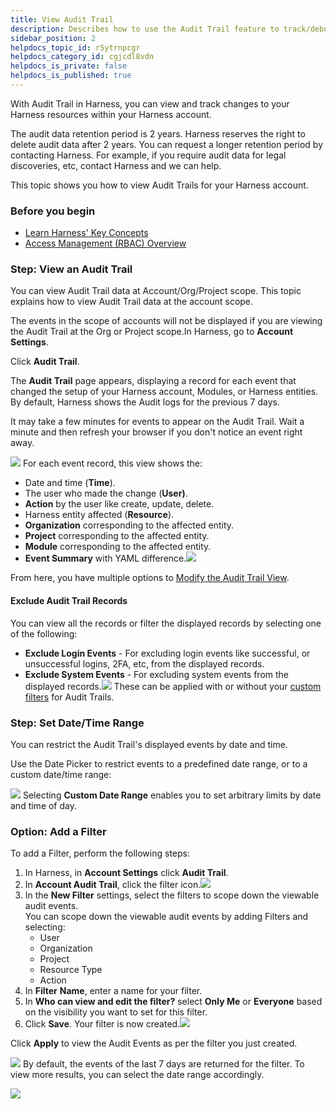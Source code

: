 ```yaml
---
title: View Audit Trail
description: Describes how to use the Audit Trail feature to track/debug/investigate changes to your resources in your Harness accounts.
sidebar_position: 2
helpdocs_topic_id: r5ytrnpcgr
helpdocs_category_id: cgjcdl8vdn
helpdocs_is_private: false
helpdocs_is_published: true
---
```


With Audit Trail in Harness, you can view and track changes to your Harness resources within your Harness account.

The audit data retention period is 2 years. Harness reserves the right to delete audit data after 2 years. You can request a longer retention period by contacting Harness. For example, if you require audit data for legal discoveries, etc, contact Harness and we can help.

This topic shows you how to view Audit Trails for your Harness account.

### Before you begin

* [Learn Harness' Key Concepts](../../../getting-started/learn-harness-key-concepts.md)
* [Access Management (RBAC) Overview](../../4_Role-Based-Access-Control/1-rbac-in-harness.md)

### Step: View an Audit Trail

You can view Audit Trail data at Account/Org/Project scope. This topic explains how to view Audit Trail data at the account scope.

The events in the scope of accounts will not be displayed if you are viewing the Audit Trail at the Org or Project scope.In Harness, go to **Account Settings**.

Click **Audit Trail**.

The **Audit Trail** page appears, displaying a record for each event that changed the setup of your Harness account, Modules, or Harness entities. By default, Harness shows the Audit logs for the previous 7 days.

It may take a few minutes for events to appear on the Audit Trail. Wait a minute and then refresh your browser if you don't notice an event right away.

![](./static/audit-trail-00.png)
For each event record, this view shows the:

* Date and time (**Time**).
* The user who made the change (**User)**.
* **Action** by the user like create, update, delete.
* Harness entity affected (**Resource**).
* **Organization** corresponding to the affected entity.
* **Project** corresponding to the affected entity.
* **Module** corresponding to the affected entity.
* **Event Summary** with YAML difference.![](./static/audit-trail-01.png)

From here, you have multiple options to [Modify the Audit Trail View](#modify_the_audit_trail_view).

#### Exclude Audit Trail Records

You can view all the records or filter the displayed records by selecting one of the following:

* **Exclude Login Events** - For excluding login events like successful, or unsuccessful logins, 2FA, etc, from the displayed records.
* **Exclude System Events** - For excluding system events from the displayed records.![](./static/audit-trail-02.png)
These can be applied with or without your [custom filters](#option-add-a-filter) for Audit Trails.

### Step: Set Date/Time Range

You can restrict the Audit Trail's displayed events by date and time.

Use the Date Picker to restrict events to a predefined date range, or to a custom date/time range:

![](./static/audit-trail-03.png)
Selecting **Custom Date Range** enables you to set arbitrary limits by date and time of day.

### Option: Add a Filter

To add a Filter, perform the following steps:

1. In Harness, in **Account Settings** click **Audit Trail**.
2. In **Account Audit Trail**, click the filter icon.![](./static/audit-trail-04.png)
3. In the **New Filter** settings, select the filters to scope down the viewable audit events.  
You can scope down the viewable audit events by adding Filters and selecting:
	* User
	* Organization
	* Project
	* Resource Type
	* Action
4. In **Filter** **Name**, enter a name for your filter.
5. In **Who can view and edit the filter?** select **Only Me** or **Everyone** based on the visibility you want to set for this filter.
6. Click **Save**. Your filter is now created.![](./static/audit-trail-05.png)

Click **Apply** to view the Audit Events as per the filter you just created.

![](./static/audit-trail-06.png)
By default, the events of the last 7 days are returned for the filter. To view more results, you can select the date range accordingly.

![](./static/audit-trail-07.png)